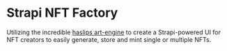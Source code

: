 # Strapi NFT Factory

Utilizing the incredible [haslips art-engine](https://github.com/HashLips/hashlips_art_engine) to create a Strapi-powered UI for NFT creators to easily generate, store and mint single or multiple NFTs. 
